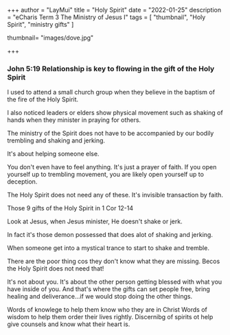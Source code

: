+++
author = "LayMui"
title = "Holy Spirit"
date = "2022-01-25"
description = "eCharis Term 3 The Ministry of Jesus I"
tags = [
   "thumbnail", "Holy Spirit", "ministry gifts"
]

thumbnail= "images/dove.jpg"

+++

### John 5:19 Relationship is key to flowing in the gift of the Holy Spirit

I used to attend a small church group when they believe in the baptism of the fire of the
Holy Spirit.

I also noticed leaders or elders show physical movement such as shaking of hands when they minister
in praying for others.

The ministry of the Spirit does not have to be accompanied by our bodily trembling and shaking and jerking.

It's about helping someone else.

You don't even have to feel anything.
It's just a prayer of faith.
If you open yourself up to trembling movement,
you are likely open yourself up to deception.

The Holy Spirit does not need any of these.
It's invisible transaction by faith.

Those 9 gifts of the Holy Spirit in 1 Cor 12-14

Look at Jesus, when Jesus minister, He doesn't shake or jerk.

In fact it's those demon possessed that does alot of shaking and jerking.

When someone get into a mystical trance to start to shake and tremble.

There are the poor thing cos they don't know what they are missing.
Becos the Holy Spirit does not need that!

It's not about you.
It's about the other person getting blessed with what you have inside of you.
And that's where the gifts can set people free,
bring healing and deliverance...if we would stop doing the other things.

Words of knowlege to help them know who they are in Christ
Words of wisdom to help them order their lives rightly.
Discernibg of spirits ot help give counsels and know what their heart is.
